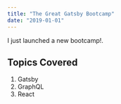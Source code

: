 ```yaml
---
title: "The Great Gatsby Bootcamp"
date: "2019-01-01"
---
```


I just launched a new bootcamp!.

## Topics Covered

1. Gatsby
2. GraphQL
3. React
